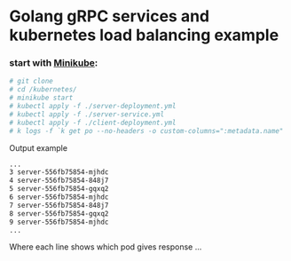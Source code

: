 # Golang gRPC services and kubernetes load balancing example

### start with [Minikube](https://kubernetes.io/docs/tasks/tools/install-minikube/):

```bash
# git clone 
# cd /kubernetes/
# minikube start
# kubectl apply -f ./server-deployment.yml
# kubectl apply -f ./server-service.yml 
# kubectl apply -f ./client-deployment.yml
# k logs -f `k get po --no-headers -o custom-columns=":metadata.name" | grep client`
```
Output example
```bash
...
3 server-556fb75854-mjhdc
4 server-556fb75854-848j7
5 server-556fb75854-gqxq2
6 server-556fb75854-mjhdc
7 server-556fb75854-848j7
8 server-556fb75854-gqxq2
9 server-556fb75854-mjhdc
...
```
Where each line shows which pod gives response ...